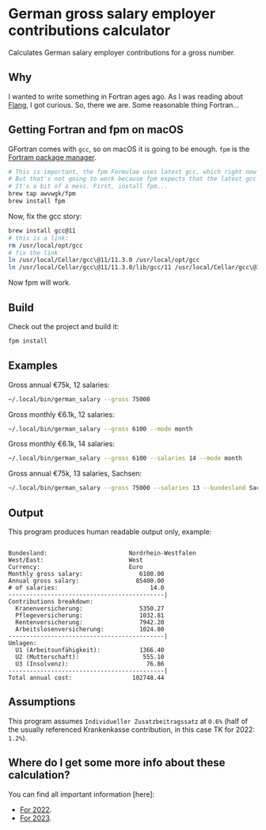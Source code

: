 # German gross salary employer contributions calculator

Calculates German salary employer contributions for a gross number.

## Why

I wanted to write something in Fortran ages ago. As I was reading about [Flang](https://flang.llvm.org/docs/), I got curious. So, there we are. Some reasonable thing Fortran...

## Getting Fortran and fpm on macOS

GFortran comes with `gcc`, so on macOS it is going to be enough. `fpm` is the [Fortram package manager](https://fpm.fortran-lang.org/).

```sh
# This is important, the fpm Formulae uses latest gcc, which right now is 12.
# But that's not going to work because fpm expects that the latest gcc is 11...
# It's a bit of a mess. First, install fpm...
brew tap awvwgk/fpm
brew install fpm
```

Now, fix the gcc story:

```sh
brew install gcc@11
# this is a link:
rm /usr/local/opt/gcc
# fix the link
ln /usr/local/Cellar/gcc\@11/11.3.0 /usr/local/opt/gcc
ln /usr/local/Cellar/gcc\@11/11.3.0/lib/gcc/11 /usr/local/Cellar/gcc\@11/11.3.0/lib/gcc/current
```

Now fpm will work.

## Build

Check out the project and build it:

```sh
fpm install
```

## Examples

Gross annual €75k, 12 salaries:

```sh
~/.local/bin/german_salary --gross 75000
```

Gross monthly €6.1k, 12 salaries:

```sh
~/.local/bin/german_salary --gross 6100 --mode month
```

Gross monthly €6.1k, 14 salaries:

```sh
~/.local/bin/german_salary --gross 6100 --salaries 14 --mode month
```

Gross annual €75k, 13 salaries, Sachsen:

```sh
~/.local/bin/german_salary --gross 75000 --salaries 13 --bundesland Sachsen
```

## Output

This program produces human readable output only, example:

```

Bundesland:                       Nordrhein-Westfalen
West/East:                        West
Currency:                         Euro
Monthly gross salary:                6100.00
Annual gross salary:                85400.00
# of salaries:                          14.0
--------------------------------------------|
Contributions breakdown:
  Kranenversicherung:                5350.27
  Pflegeversicherung:                1032.81
  Rentenversicherung:                7942.20
  Arbeitslosenversicherung:          1024.80
--------------------------------------------|
Umlagen:
  U1 (Arbeitsunfähigkeit):           1366.40
  U2 (Mutterschaft):                  555.10
  U3 (Insolvenz):                      76.86
--------------------------------------------|
Total annual cost:                 102748.44

```

## Assumptions

This program assumes `Individueller Zusatzbeitragssatz` at `0.6%` (half of the usually referenced Krankenkasse contribution, in this case TK for 2022: `1.2%`).

## Where do I get some more info about these calculation?

You can find all important information [here]:

- [For 2022](https://www.lohn-info.de/sozialversicherungsbeitraege2022.html).
- [For 2023](https://www.lohn-info.de/sozialversicherungsbeitraege2023.html).
